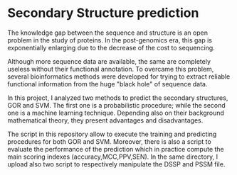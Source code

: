 # Secondary Structure prediction

The knowledge gap between the sequence and structure is an open problem in the study of proteins. In the post-genomics era, this gap is exponentially enlarging due to the decrease of the cost to sequencing.

Although more sequence data are available, the same are completely useless without their functional annotation. To overcame this problem, several bioinformatics methods were developed for trying to extract reliable functional information from the huge "black hole" of sequence data.

In this project, I analyzed two methods to predict the secondary structures, GOR and SVM. The first one is a probabilistic procedure; while the second one is a machine learning technique. Depending also on their background mathematical theory, they present advantages and disadvantages. 

The script in this repository allow to execute the training and predicting procedures for both GOR and SVM. Moreover, there is also a script to evaluate the performance of the prediction which in practice compute the main scoring indexes (accuracy,MCC,PPV,SEN). 
In the same directory, I upload also two script to respectively manipulate the DSSP and PSSM file.
